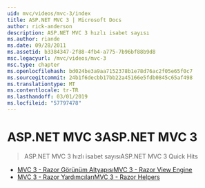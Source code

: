 ```yaml
---
uid: mvc/videos/mvc-3/index
title: ASP.NET MVC 3 | Microsoft Docs
author: rick-anderson
description: ASP.NET MVC 3 hızlı isabet sayısı
ms.author: riande
ms.date: 09/28/2011
ms.assetid: b3384347-2f88-4fb4-a775-7b96bf88b9d8
msc.legacyurl: /mvc/videos/mvc-3
msc.type: chapter
ms.openlocfilehash: bd024be3a9aa7152378b1e78d76ac2f05e65f0c7
ms.sourcegitcommit: 24b1f6decbb17bb22a45166e5fdb0845c65af498
ms.translationtype: MT
ms.contentlocale: tr-TR
ms.lasthandoff: 03/01/2019
ms.locfileid: "57797478"
---
```

<a name="aspnet-mvc-3"></a><span data-ttu-id="6283d-103">ASP.NET MVC 3</span><span class="sxs-lookup"><span data-stu-id="6283d-103">ASP.NET MVC 3</span></span>
====================
> <span data-ttu-id="6283d-104">ASP.NET MVC 3 hızlı isabet sayısı</span><span class="sxs-lookup"><span data-stu-id="6283d-104">ASP.NET MVC 3 Quick Hits</span></span>


- [<span data-ttu-id="6283d-105">MVC 3 - Razor Görünüm Altyapısı</span><span class="sxs-lookup"><span data-stu-id="6283d-105">MVC 3 - Razor View Engine</span></span>](mvc-3-razor-view-engine.md)
- [<span data-ttu-id="6283d-106">MVC 3 - Razor Yardımcıları</span><span class="sxs-lookup"><span data-stu-id="6283d-106">MVC 3 - Razor Helpers</span></span>](mvc-3-razor-helpers.md)
